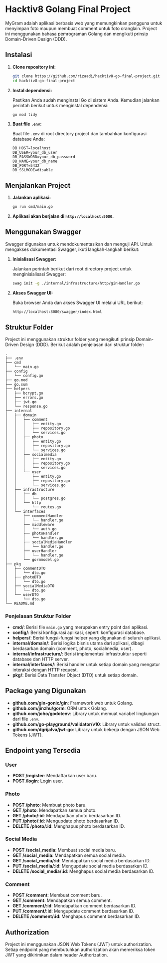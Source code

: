 # Hacktiv8 Golang Final Project

MyGram adalah aplikasi berbasis web yang memungkinkan pengguna untuk menyimpan foto maupun membuat comment untuk foto oranglain. Project ini menggunakan bahasa pemrograman Golang dan mengikuti prinsip Domain-Driven Design (DDD).

## Instalasi

1. **Clone repository ini:**

   ```sh
   git clone https://github.com/rizaadi/hacktiv8-go-final-project.git
   cd hacktiv8-go-final-project
   ```

2. **Instal dependensi:**

   Pastikan Anda sudah menginstal Go di sistem Anda. Kemudian jalankan perintah berikut untuk menginstal dependensi:

   ```sh
   go mod tidy
   ```

3. **Buat file `.env`:**

   Buat file `.env` di root directory project dan tambahkan konfigurasi database Anda:

   ```env
   DB_HOST=localhost
   DB_USER=your_db_user
   DB_PASSWORD=your_db_password
   DB_NAME=your_db_name
   DB_PORT=5432
   DB_SSLMODE=disable
   ```

## Menjalankan Project

1. **Jalankan aplikasi:**

   ```sh
   go run cmd/main.go
   ```

2. **Aplikasi akan berjalan di `http://localhost:8080`.**

## Menggunakan Swagger

Swagger digunakan untuk mendokumentasikan dan menguji API. Untuk mengakses dokumentasi Swagger, ikuti langkah-langkah berikut:

1. **Inisialisasi Swagger:**

   Jalankan perintah berikut dari root directory project untuk menginisialisasi Swagger:

   ```sh
   swag init -g ./internal/infrastructure/http/ginHandler.go
   ```

2. **Akses Swagger UI:**
   
   Buka browser Anda dan akses Swagger UI melalui URL berikut:

   ```sh
   http://localhost:8080/swagger/index.html
   ```

## Struktur Folder

Project ini menggunakan struktur folder yang mengikuti prinsip Domain-Driven Design (DDD). Berikut adalah penjelasan dari struktur folder:

```
.
├── .env
├── cmd
│   └── main.go
├── config
│   └── config.go
├── go.mod
├── go.sum
├── helpers
│   ├── bcrypt.go
│   ├── errors.go
│   ├── jwt.go
│   └── response.go
├── internal
│   ├── domain
│   │   ├── comment
│   │   │   ├── entity.go
│   │   │   ├── repository.go
│   │   │   └── services.go
│   │   ├── photo
│   │   │   ├── entity.go
│   │   │   ├── repository.go
│   │   │   └── services.go
│   │   ├── socialmedia
│   │   │   ├── entity.go
│   │   │   ├── repository.go
│   │   │   └── services.go
│   │   └── user
│   │       ├── entity.go
│   │       ├── repository.go
│   │       └── services.go
│   ├── infrastructure
│   │   ├── db
│   │   │   └── postgres.go
│   │   └── http
│   │       └── routes.go
│   └── interfaces
│       ├── commentHandler
│       │   └── handler.go
│       ├── middleware
│       │   └── auth.go
│       ├── photoHandler
│       │   └── handler.go
│       ├── socialMediaHandler
│       │   └── handler.go
│       ├── userHandler
│       │   └── handler.go
│       └── gormmodel.go
├── pkg
│   ├── commentDTO
│   │   └── dto.go
│   ├── photoDTO
│   │   └── dto.go
│   ├── socialMediaDTO
│   │   └── dto.go
│   └── userDTO
│       └── dto.go
└── README.md
```

### Penjelasan Struktur Folder

- **cmd/**: Berisi file `main.go` yang merupakan entry point dari aplikasi.
- **config/**: Berisi konfigurasi aplikasi, seperti konfigurasi database.
- **helpers/**: Berisi fungsi-fungsi helper yang digunakan di seluruh aplikasi.
- **internal/domain/**: Berisi logika bisnis utama dari aplikasi, dibagi berdasarkan domain (comment, photo, socialmedia, user).
- **internal/infrastructure/**: Berisi implementasi infrastruktur seperti database dan HTTP server.
- **internal/interfaces/**: Berisi handler untuk setiap domain yang mengatur interaksi dengan HTTP request.
- **pkg/**: Berisi Data Transfer Object (DTO) untuk setiap domain.

## Package yang Digunakan

- **github.com/gin-gonic/gin**: Framework web untuk Golang.
- **github.com/jinzhu/gorm**: ORM untuk Golang.
- **github.com/joho/godotenv**: Library untuk memuat variabel lingkungan dari file `.env`.
- **github.com/go-playground/validator/v10**: Library untuk validasi struct.
- **github.com/dgrijalva/jwt-go**: Library untuk bekerja dengan JSON Web Tokens (JWT).

## Endpoint yang Tersedia

### User

- **POST /register**: Mendaftarkan user baru.
- **POST /login**: Login user.

### Photo

- **POST /photo**: Membuat photo baru.
- **GET /photo**: Mendapatkan semua photo.
- **GET /photo/:id**: Mendapatkan photo berdasarkan ID.
- **PUT /photo/:id**: Mengupdate photo berdasarkan ID.
- **DELETE /photo/:id**: Menghapus photo berdasarkan ID.

### Social Media

- **POST /social_media**: Membuat social media baru.
- **GET /social_media**: Mendapatkan semua social media.
- **GET /social_media/:id**: Mendapatkan social media berdasarkan ID.
- **PUT /social_media/:id**: Mengupdate social media berdasarkan ID.
- **DELETE /social_media/:id**: Menghapus social media berdasarkan ID.

### Comment

- **POST /comment**: Membuat comment baru.
- **GET /comment**: Mendapatkan semua comment.
- **GET /comment/:id**: Mendapatkan comment berdasarkan ID.
- **PUT /comment/:id**: Mengupdate comment berdasarkan ID.
- **DELETE /comment/:id**: Menghapus comment berdasarkan ID.

## Authorization

Project ini menggunakan JSON Web Tokens (JWT) untuk authorization. Setiap endpoint yang membutuhkan authorization akan memeriksa token JWT yang dikirimkan dalam header Authorization.
